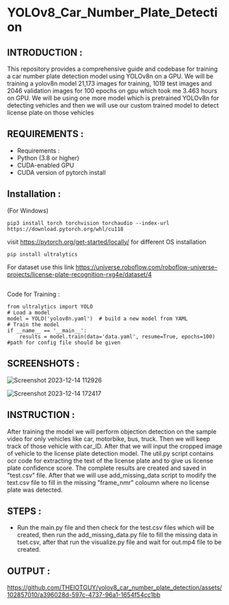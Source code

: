 # YOLOv8_Car_Number_Plate_Detection

## INTRODUCTION :
This repository provides a comprehensive guide and codebase for training a car number plate detection model using YOLOv8n on a GPU. We will be training a yolov8n model 21,173 images for training, 1019 test images and 2046 validation images for 100 epochs on gpu which took me 3.463 hours on GPU. We will be using one more model which is pretrained YOLOv8n for detecting vehicles and then we will use our custom trained model to detect license plate on those vehicles 
## REQUIREMENTS :
* Requirements :
* Python (3.8 or higher)
* CUDA-enabled GPU
* CUDA version of pytorch install

## Installation :
(For Windows)
```
pip3 install torch torchvision torchaudio --index-url https://download.pytorch.org/whl/cu118
```
visit https://pytorch.org/get-started/locally/ for different OS installation
```
pip install ultralytics
```
For dataset use this link https://universe.roboflow.com/roboflow-universe-projects/license-plate-recognition-rxg4e/dataset/4
##
Code for Training :
```
from ultralytics import YOLO
# Load a model
model = YOLO('yolov8n.yaml')  # build a new model from YAML
# Train the model
if __name__ == '__main__':      
    results = model.train(data='data.yaml', resume=True, epochs=100) #path for config file should be given

```
## SCREENSHOTS :
![Screenshot 2023-12-14 112926](https://github.com/THEIOTGUY/yolov8_car_number_plate_detection/assets/102857010/d770e8c8-3a40-466d-9237-4170c6260b5a)

![Screenshot 2023-12-14 172417](https://github.com/THEIOTGUY/yolov8_car_number_plate_detection/assets/102857010/0473ff60-f9b8-4e5a-91a5-4eb169350545)

## INSTRUCTION :

After training the model we will perform objection detection on the sample video for only vehicles like car, motorbike, bus, truck. Then we will keep track of those vehicle with car_ID. After that we will input the cropped image of vehicle to the license plate detection model. The util.py script contains ocr code for extracting the text of the license plate and to give us license plate confidence score. The complete results are created and saved in "test.csv" file. After that we will use add_missing_data script to modify the text.csv file to fill in the missing "frame_nmr" coloumn where no license plate was detected.

## STEPS :
* Run the main.py file and then check for the test.csv files which will be created, then run the add_missing_data.py file to fill the missing data in tset.csv, after that run the visualize.py file and wait for out.mp4 file to be created.

## OUTPUT :


https://github.com/THEIOTGUY/yolov8_car_number_plate_detection/assets/102857010/a396028d-597c-4737-96a1-1654f54cc1bb




